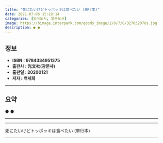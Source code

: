 ```yaml
---
title: "死にたいけどトッポッキは食べたい (單行本)"
date: 2021-07-06 15:19:14
categories: [외국도서, 일본도서]
image: https://bimage.interpark.com/goods_image/2/0/7/8/327032078s.jpg
description: ● ●
---
```


## **정보**

- **ISBN : 9784334951375**
- **출판사 : 光文社(광문사)**
- **출판일 : 20200121**
- **저자 : 백세희**

------



## **요약**

●  ●  

------



------


死にたいけどトッポッキは食べたい (單行本) 

------


